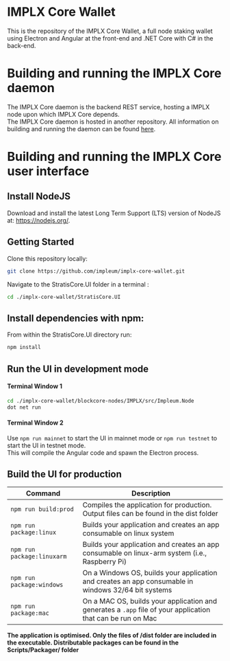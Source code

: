 # IMPLX Core Wallet

This is the repository of the IMPLX Core Wallet, a full node staking wallet using Electron and Angular at the front-end and .NET Core with C# in the back-end.

# Building and running the IMPLX Core daemon

The IMPLX Core daemon is the backend REST service, hosting a IMPLX node upon which IMPLX Core depends.  
The IMPLX Core daemon is hosted in another repository. All information on building and running the daemon can be found [here](https://github.com/block-core/blockcore-nodes).

# Building and running the IMPLX Core user interface

## Install NodeJS

Download and install the latest Long Term Support (LTS) version of NodeJS at: https://nodejs.org/. 

## Getting Started

Clone this repository locally:

``` bash
git clone https://github.com/impleum/implx-core-wallet.git
```

Navigate to the StratisCore.UI folder in a terminal :
``` bash
cd ./implx-core-wallet/StratisCore.UI
```

## Install dependencies with npm:

From within the StratisCore.UI directory run:

``` bash
npm install
```

## Run the UI in development mode

#### Terminal Window 1
``` bash
cd ./implx-core-wallet/blockcore-nodes/IMPLX/src/Impleum.Node
dot net run
```

#### Terminal Window 2
Use `npm run mainnet` to start the UI in mainnet mode or `npm run testnet` to start the UI in testnet mode.  
This will compile the Angular code and spawn the Electron process.

## Build the UI for production

|Command|Description|
|--|--|
|`npm run build:prod`| Compiles the application for production. Output files can be found in the dist folder |
|`npm run package:linux`| Builds your application and creates an app consumable on linux system |
|`npm run package:linuxarm`| Builds your application and creates an app consumable on linux-arm system (i.e., Raspberry Pi) |
|`npm run package:windows`| On a Windows OS, builds your application and creates an app consumable in windows 32/64 bit systems |
|`npm run package:mac`|  On a MAC OS, builds your application and generates a `.app` file of your application that can be run on Mac |

**The application is optimised. Only the files of /dist folder are included in the executable. Distributable packages can be found in the Scripts/Packager/ folder**

